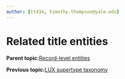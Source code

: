 ```yaml
---
author: [tt434, timothy.thompson@yale.edu]
---
```


# Related title entities

**Parent topic:**[Record-level entities](../../concepts/record_level_entities.md)

**Previous topic:**[LUX supertype taxonomy](../../concepts/supertypes/supertypes.md)

